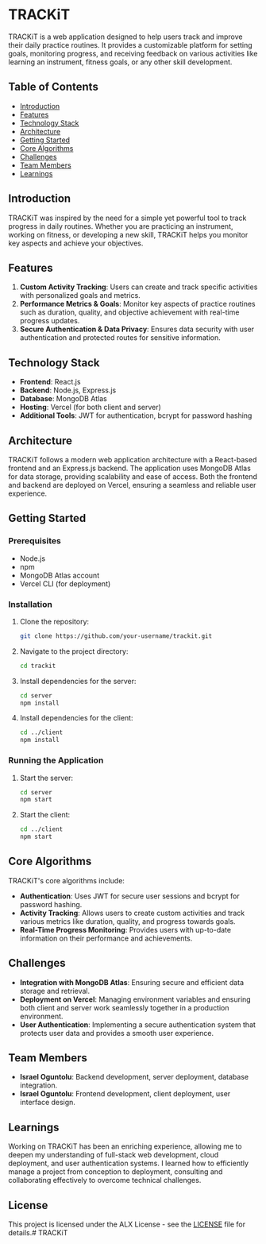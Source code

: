 # TRACKiT

TRACKiT is a web application designed to help users track and improve their daily practice routines. It provides a customizable platform for setting goals, monitoring progress, and receiving feedback on various activities like learning an instrument, fitness goals, or any other skill development.

## Table of Contents

- [Introduction](#introduction)
- [Features](#features)
- [Technology Stack](#technology-stack)
- [Architecture](#architecture)
- [Getting Started](#getting-started)
- [Core Algorithms](#core-algorithms)
- [Challenges](#challenges)
- [Team Members](#team-members)
- [Learnings](#learnings)

## Introduction

TRACKiT was inspired by the need for a simple yet powerful tool to track progress in daily routines. Whether you are practicing an instrument, working on fitness, or developing a new skill, TRACKiT helps you monitor key aspects and achieve your objectives.

## Features

1. **Custom Activity Tracking**: Users can create and track specific activities with personalized goals and metrics.
2. **Performance Metrics & Goals**: Monitor key aspects of practice routines such as duration, quality, and objective achievement with real-time progress updates.
3. **Secure Authentication & Data Privacy**: Ensures data security with user authentication and protected routes for sensitive information.

## Technology Stack

- **Frontend**: React.js
- **Backend**: Node.js, Express.js
- **Database**: MongoDB Atlas
- **Hosting**: Vercel (for both client and server)
- **Additional Tools**: JWT for authentication, bcrypt for password hashing

## Architecture

TRACKiT follows a modern web application architecture with a React-based frontend and an Express.js backend. The application uses MongoDB Atlas for data storage, providing scalability and ease of access. Both the frontend and backend are deployed on Vercel, ensuring a seamless and reliable user experience.

## Getting Started

### Prerequisites

- Node.js
- npm
- MongoDB Atlas account
- Vercel CLI (for deployment)

### Installation

1. Clone the repository:
    ```bash
    git clone https://github.com/your-username/trackit.git
    ```
2. Navigate to the project directory:
    ```bash
    cd trackit
    ```
3. Install dependencies for the server:
    ```bash
    cd server
    npm install
    ```
4. Install dependencies for the client:
    ```bash
    cd ../client
    npm install
    ```

### Running the Application

1. Start the server:
    ```bash
    cd server
    npm start
    ```
2. Start the client:
    ```bash
    cd ../client
    npm start
    ```

## Core Algorithms

TRACKiT's core algorithms include:

- **Authentication**: Uses JWT for secure user sessions and bcrypt for password hashing.
- **Activity Tracking**: Allows users to create custom activities and track various metrics like duration, quality, and progress towards goals.
- **Real-Time Progress Monitoring**: Provides users with up-to-date information on their performance and achievements.

## Challenges

- **Integration with MongoDB Atlas**: Ensuring secure and efficient data storage and retrieval.
- **Deployment on Vercel**: Managing environment variables and ensuring both client and server work seamlessly together in a production environment.
- **User Authentication**: Implementing a secure authentication system that protects user data and provides a smooth user experience.

## Team Members

- **Israel Oguntolu**: Backend development, server deployment, database integration.
- **Israel Oguntolu**: Frontend development, client deployment, user interface design.

## Learnings

Working on TRACKiT has been an enriching experience, allowing me to deepen my understanding of full-stack web development, cloud deployment, and user authentication systems. I learned how to efficiently manage a project from conception to deployment, consulting and collaborating effectively to overcome technical challenges.

## License

This project is licensed under the ALX License - see the [LICENSE](LICENSE) file for details.# TRACKiT
